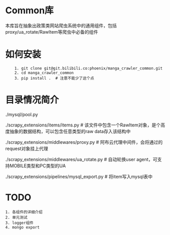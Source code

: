# Common库

本库旨在抽象出政策类网站爬虫系统中的通用组件，包括proxy/ua_rotate/RawItem等爬虫中必备的组件


# 如何安装
```
    1. git clone git@git.bilibili.co:phoenix/manga_crawler_common.git
    2. cd manga_crawler_common
    3. pip install .  # 注意不能少了这个点
```


# 目录情况简介

./mysql/pool.py

./scrapy_extensions/items/items.py  # 该文件中包含一个RawItem对象，是个高度抽象的数据结构，可以包含任意类型的raw data存入该结构中

./scrapy_extensions/middlewares/proxy.py  # 阿布云代理中间件，会将通过的request对象挂上代理

./scrapy_extensions/middlewares/ua_rotate.py  # 自动轮换user agent，可支持MOBILE类型和PC类型的UA

./scrapy_extensions/pipelines/mysql_export.py  # 将item写入mysql表中


# TODO
    1. 各组件的详细介绍
    2. 单元测试
    3. logger组件
    4. mongo export

